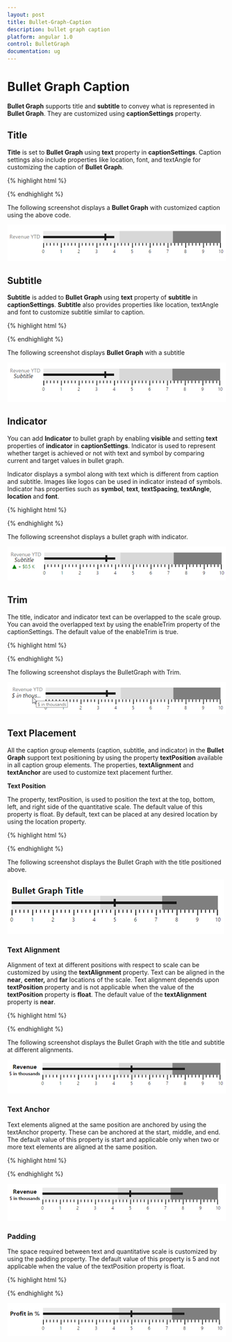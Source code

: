```yaml
---
layout: post
title: Bullet-Graph-Caption
description: bullet graph caption
platform: angular 1.0
control: BulletGraph	
documentation: ug
---
```


# Bullet Graph Caption

**Bullet Graph** supports title and **subtitle** to convey what is represented in **Bullet Graph**. They are customized using **captionSettings** property.

## Title

**Title** is set to **Bullet Graph** using **text** property in **captionSettings**. Caption settings also include properties like location, font, and textAngle for customizing the caption of **Bullet Graph**.

{% highlight html %}

<html xmlns="http://www.w3.org/1999/xhtml" lang="en" ng-app="BulletGraphApp">
    <head>
        <title>Essential Studio for AngularJS: BulletGraph</title>
        <!--CSS and Script file References -->
    </head>
    <body ng-controller="BulletGraphCtrl">
        <div id="bulletframe">
                 <ej-bulletgraph e-quantitativescalesettings-location-x="100" e-quantitativescalesettings-location-y="200" e-quantitativescalesettings-minimum="0" 
                 e-quantitativescalesettings-maximum="5" e-quantitativescalesettings-interval="0.5" e-quantitativescalesettings-featuremeasures="featuremeasure"
                 e-height="700" e-width="600" e-captionsettings-text="Revenue YTD" e-captionsettings-textangle="0" e-captionsettings-location-x="10"
                 e-captionsettings-location-y="220" e-captionsettings-font-fontfamily="segoe ui"e-captionsettings-font-color="gray"
                 e-captionsettings-font-fontstyle="bold" e-captionsettings-font-size="14px" e-captionsettings-font-fontweight="regular"
                 e-captionsettings-font-opacity="1"></ej-bulletgraph>
        </div>
     <script type="text/javascript">
           angular.module('BulletGraphApp', ['ejangular'])
             .controller('BulletGraphCtrl', function ($scope) {
                 $scope.featuremeasure=[{ value: 4, comparativeMeasureValue: 3.5, category: "" }];
                 });
     </script>
     </body>
    </html>


{% endhighlight %}

The following screenshot displays a **Bullet Graph** with customized caption using the above code.

![](Bullet-Graph-Caption_images/Bullet-Graph-Caption_img1.png)

## Subtitle

**Subtitle** is added to **Bullet Graph** using **text** property of **subtitle** in **captionSettings**. **Subtitle** also provides properties like location, textAngle and font to customize subtitle similar to caption.

{% highlight html %}


<html xmlns="http://www.w3.org/1999/xhtml" lang="en" ng-app="BulletGraphApp">
    <head>
        <title>Essential Studio for AngularJS: BulletGraph</title>
        <!--CSS and Script file References -->
    </head>
    <body ng-controller="BulletGraphCtrl">
        <div id="bulletframe">
                 <ej-bulletgraph   e-captionsettings-subtitle-text="Subtitle"
                e-captionsettings-subtitle-location-x="20" e-captionsettings-subtitle-location-y="225" e-captionsettings-subtitle-font-color="black"
                e-captionsettings-subtitle-font-fontfamily="segoe ui" e-captionsettings-subtitle-font-fontstyle="italic"
                e-captionsettings-subtitle-font-size="16px" e-captionsettings-subtitle-font-fontweight="regular"
                e-captionsettings-subtitle-font-opacity="1"></ej-bulletgraph>
        </div>
     <script type="text/javascript">
           angular.module('BulletGraphApp', ['ejangular'])
             .controller('BulletGraphCtrl', function ($scope) {
                       });
     </script>
     </body>
    </html>


{% endhighlight %}



The following screenshot displays **Bullet Graph** with a subtitle

![](Bullet-Graph-Caption_images/Bullet-Graph-Caption_img2.png)

## Indicator

You can add **Indicator** to bullet graph by enabling **visible** and setting **text** properties of **indicator** in **captionSettings**. Indicator is used to represent whether target is achieved or not with text and symbol by comparing current and target values in bullet graph. 

Indicator displays a symbol along with text which is different from caption and subtitle. Images like logos can be used in indicator instead of symbols. Indicator has properties such as **symbol**, **text**, **textSpacing**, **textAngle**, **location** and **font**.

{% highlight html %}

<html xmlns="http://www.w3.org/1999/xhtml" lang="en" ng-app="BulletGraphApp">
    <head>
        <title>Essential Studio for AngularJS: BulletGraph</title>
        <!--CSS and Script file References -->
    </head>
    <body ng-controller="BulletGraphCtrl">
        <div id="bulletframe">
                 <ej-bulletgraph   e-captionsettings-indicator-visible="true" e-captionsettings-indicator-textangle="0" e-indicator-text="+ $0.5 K"
                 e-captionsettings-indicator-textspacing ="5" e-captionsettings-indicator-location-x="15" e-captionsettings-indicator-location-y="240" e-captionsettings-indicator-font-color="green"
                 e-captionsettings-indicator-symbol-color="green" e-captionsettings-indicator-symbol-shape="triangle" e-captionsettings-indicator-imageUrl="column.png" e-captionsettings-indicator-symbol-size-width="10"
                 e-captionsettings-symbol-size-height="10" e-captionsettings-symbol-border-width="1" e-captionsettings-symbol-border-color="green" 
                e-captionsettings-indicator-font-fontfamily="segoe ui" e-captionsettings-indicator-font-fontstyle="normal"
                e-captionsettings-indicator-font-size="12px" e-captionsettings-indicator-font-fontweight="regular"
                e-captionsettings-indicator-font-opacity="1"></ej-bulletgraph>
        </div>
     <script type="text/javascript">
           angular.module('BulletGraphApp', ['ejangular'])
             .controller('BulletGraphCtrl', function ($scope) {
                       });
     </script>
     </body>
    </html>


{% endhighlight %}



The following screenshot displays a bullet graph with indicator.

![](Bullet-Graph-Caption_images/Bullet-Graph-Caption_img3.png)

## Trim

The title, indicator and indicator text can be overlapped to the scale group. You can avoid the overlapped text by using the enableTrim property of the captionSettings. The default value of the enableTrim is true. 

{% highlight html %}

<html xmlns="http://www.w3.org/1999/xhtml" lang="en" ng-app="BulletGraphApp">
    <head>
        <title>Essential Studio for AngularJS: BulletGraph</title>
        <!--CSS and Script file References -->
    </head>
    <body ng-controller="BulletGraphCtrl">
        <div id="bulletframe">
                 <ej-bulletgraph   e-captionsettings-text="Bullet Graph Title" e-captionsettings-enableTrim="true"></ej-bulletgraph>
        </div>
     <script type="text/javascript">
           angular.module('BulletGraphApp', ['ejangular'])
             .controller('BulletGraphCtrl', function ($scope) {
                       });
     </script>
     </body>
    </html>


{% endhighlight %}



The following screenshot displays the BulletGraph with Trim.

![](Bullet-Graph-Caption_images/Bullet-Graph-Caption_img4.png)

## Text Placement

All the caption group elements (caption, subtitle, and indicator) in the **Bullet Graph** support text positioning by using the property **textPosition** available in all caption group elements. The properties, **textAlignment** and **textAnchor** are used to customize text placement further.

**Text Position**

The property, textPosition, is used to position the text at the top, bottom, left, and right side of the quantitative scale. The default value of this property is float. By default, text can be placed at any desired location by using the location property.

{% highlight html %}

<html xmlns="http://www.w3.org/1999/xhtml" lang="en" ng-app="BulletGraphApp">
    <head>
        <title>Essential Studio for AngularJS: BulletGraph</title>
        <!--CSS and Script file References -->
    </head>
    <body ng-controller="BulletGraphCtrl">
        <div id="bulletframe">
                 <ej-bulletgraph  e-value="5" e-comparativemeasurevalue="8" e-quantitativescalesettings-location-x="120" e-quantitativescalesettings-location-y="40"
                 e-height="150" e-width="650"   e-captionsettings-text="BulletGraph Title" e-captionsettings-textPosition="top"
                e-captionsettings-font-size="20px" e-captionsettings-font-fontweight="bold"></ej-bulletgraph>
        </div>
     <script type="text/javascript">
           angular.module('BulletGraphApp', ['ejangular'])
             .controller('BulletGraphCtrl', function ($scope) {
                       });
     </script>
     </body>
    </html>

{% endhighlight %}

The following screenshot displays the Bullet Graph with the title positioned above.

![](Bullet-Graph-Caption_images/Bullet-Graph-Caption_img5.png)

### Text Alignment

Alignment of text at different positions with respect to scale can be customized by using the **textAlignment** property. Text can be aligned in the **near**, **center,** and **far** locations of the scale. Text alignment depends upon **textPosition** property and is not applicable when the value of the **textPosition** property is **float**. The default value of the **textAlignment** property is **near**.

{% highlight html %}

<html xmlns="http://www.w3.org/1999/xhtml" lang="en" ng-app="BulletGraphApp">
    <head>
        <title>Essential Studio for AngularJS: BulletGraph</title>
        <!--CSS and Script file References -->
    </head>
    <body ng-controller="BulletGraphCtrl">
        <div id="bulletframe">
                 <ej-bulletgraph  e-value="5" e-comparativemeasurevalue="8" e-quantitativescalesettings-location-x="120" e-quantitativescalesettings-location-y="40"
                 e-height="150" e-width="650"   e-captionsettings-text="Revenue" e-captionsettings-textPosition="left" e-captionsettings-textAnchor="middle"
                 e-captionsettings-font-size="16px" e-captionsettings-font-fontweight="bold"  e-captionsettings-subtitle-text="$ in thousands" 
                 e-captionsettings-subtitle-textPosition="left" e-captionsettings-subtitle-textAlignment="center"
                 e-captionsettings-subtitle-font-size="12px" e-captionsettings-subtitle-font-fontweight="bold"></ej-bulletgraph>
        </div>
     <script type="text/javascript">
           angular.module('BulletGraphApp', ['ejangular'])
             .controller('BulletGraphCtrl', function ($scope) {
                       });
     </script>
     </body>
    </html>



{% endhighlight %}



The following screenshot displays the Bullet Graph with the title and subtitle at different alignments.

![](Bullet-Graph-Caption_images/Bullet-Graph-Caption_img6.png)

### Text Anchor

Text elements aligned at the same position are anchored by using the textAnchor property. These can be anchored at the start, middle, and end. The default value of this property is start and applicable only when two or more text elements are aligned at the same position. 

{% highlight html %}

<html xmlns="http://www.w3.org/1999/xhtml" lang="en" ng-app="BulletGraphApp">
    <head>
        <title>Essential Studio for AngularJS: BulletGraph</title>
        <!--CSS and Script file References -->
    </head>
    <body ng-controller="BulletGraphCtrl">
        <div id="bulletframe">
                 <ej-bulletgraph  e-value="5" e-comparativemeasurevalue="8" e-quantitativescalesettings-location-x="120" e-quantitativescalesettings-location-y="40"
                 e-height="150" e-width="650"   e-captionsettings-text="Revenue" e-captionsettings-textPosition="left" e-captionsettings-textAnchor="middle" 
                 e-captionsettings-font-size="16px" e-captionsettings-font-fontweight="bold"  e-captionsettings-subtitle-text="$ in thousands" 
                 e-captionsettings-subtitle-textPosition="left" e-captionsettings-subtitle-textAlignment="center"
                 e-captionsettings-subtitle-font-size="12px" e-captionsettings-subtitle-font-fontweight="bold"></ej-bulletgraph>
        </div>
     <script type="text/javascript">
           angular.module('BulletGraphApp', ['ejangular'])
             .controller('BulletGraphCtrl', function ($scope) {
                       });
     </script>
     </body>
    </html>



{% endhighlight %}



![](Bullet-Graph-Caption_images/Bullet-Graph-Caption_img7.png)

### Padding

The space required between text and quantitative scale is customized by using the padding property. The default value of this property is 5 and not applicable when the value of the textPosition property is float.

{% highlight html %}

<html xmlns="http://www.w3.org/1999/xhtml" lang="en" ng-app="BulletGraphApp">
    <head>
        <title>Essential Studio for AngularJS: BulletGraph</title>
        <!--CSS and Script file References -->
    </head>
    <body ng-controller="BulletGraphCtrl">
        <div id="bulletframe">
                 <ej-bulletgraph  e-value="5" e-comparativemeasurevalue="8" e-quantitativescalesettings-location-x="120" e-quantitativescalesettings-location-y="40"
                 e-height="150" e-width="650"   e-captionsettings-text="Profit in %" e-captionsettings-textPosition="left" e-captionsettings-textAlignment="center" 
                 e-captionsettings-padding="10" e-captionsettings-font-size="16px" e-captionsettings-font-fontweight="bold"  ></ej-bulletgraph>
        </div>
     <script type="text/javascript">
           angular.module('BulletGraphApp', ['ejangular'])
             .controller('BulletGraphCtrl', function ($scope) {
                       });
     </script>
     </body>
    </html>




{% endhighlight %}


![](Bullet-Graph-Caption_images/Bullet-Graph-Caption_img8.png)

